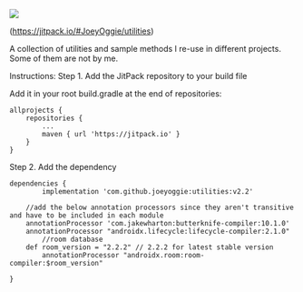 ![](https://jitpack.io/v/JoeyOggie/utilities.svg)

(https://jitpack.io/#JoeyOggie/utilities)


A collection of utilities and sample methods I re-use in different projects. Some of them are not by me.

Instructions:
Step 1. Add the JitPack repository to your build file

Add it in your root build.gradle at the end of repositories:

	allprojects {
		repositories {
			...
			maven { url 'https://jitpack.io' }
		}
	}

Step 2. Add the dependency

	dependencies {
	        implementation 'com.github.joeyoggie:utilities:v2.2'
		
		//add the below annotation processors since they aren't transitive and have to be included in each module
		annotationProcessor 'com.jakewharton:butterknife-compiler:10.1.0'
		annotationProcessor "androidx.lifecycle:lifecycle-compiler:2.1.0"
    		//room database
		def room_version = "2.2.2" // 2.2.2 for latest stable version
    		annotationProcessor "androidx.room:room-compiler:$room_version"
		
	}
